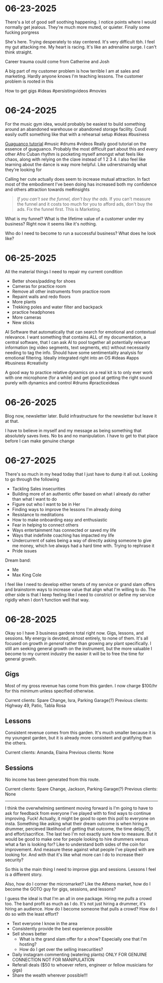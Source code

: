# 06-23-2025

There's a lot of good self soothing happening. I notice points where I would normally get jealous. They're much more muted, or quieter. Finally some fucking porgress

She's here. Trying desperately to stay centered. It's very difficult tbh. I feel my gut attacking me. My heart is racing. It's like an adrenaline surge. I can't think straight.

Career trauma could come from Catherine and Josh

A big part of my customer problem is how terrible I am at sales and marketing. Hardly anyone knows I'm teaching lessons. The customer problem is rooted in this

How to get gigs #ideas #persistingvideos #movies

# 06-24-2025

For the music gym idea, would probably be easiest to build something around an abandoned warehouse or abandoned storage facility. Could easily outfit something like that with a rehearsal setup #ideas #business

[Guaguanco tutorial](https://youtu.be/eWq_-tYBQLs?si=jSDSkX02esJxMpYi) #music #drums #videos Really good tutorial on the essence of guaguanco. Probably the most difficult part about this and every other Afro Cuban rhythm is pocketing myself amongst what feels like chaos, along with relying on the clave instead of 1 2 3 4. I also feel like learning about the dance is way more helpful. Like udnerstnaindg what they're looking for

Calling her cute actually does seem to increase mutual attraction. In fact most of the embodiment I've been doing has increased both my confidence and others attraction towards me#insights

> *If you can't see the funnel, don't buy the ads.*
> If you can't measure the funnel and it costs too much for you to afford ads, don't buy the ads. Fix the funnel first.
This is Marketing.

What is my funnel? What is the lifetime value of a customer under my business? Right now it seems like it's nothing.

Who do I need to become to run a successful business? What does he look like?

# 06-25-2025

All the material things I need to repair my current condition
- Better shoes/padding for shoes
- Cameras for practice room
- Remove all other instruments from practice room
- Repaint walls and redo floors
- More plants
- Trekking poles and water filter and backpack
- practice headphones
- More cameras
- New sticks

AI Software that automatically that can search for emotional and contextual relevance. I want something that contains ALL of my documentation, a central software, that I can ask AI to pool together all potentially relevant information (eg video segments, text segments, etc) without necessarily needing to tag the info. Should have some sentimentality analysis for emotional filtering. Ideally integrated right into an OS #ideas #apps #business #creativity

A good way to practice relative dynamics on a real kit is to only ever work with one microphone (for a while) and get good at getting the right sound purely with dynamics and control #drums #practiceideas

# 06-26-2025

Blog now, newsletter later. Build infrastructure for the newsletter but leave it at that.

I have to believe in myself and my message as being something that absolutely saves lives. No bs and no manipulation. I have to get to that place before I can make genuine change

# 06-27-2025

There's so much in my head today that I just have to dump it all out. Looking to go through the following
- Tackling Sales insecurities
- Building more of an authentic offer based on what I already do rather than what I want to do
- Figure out who I want to be in Her
- Finding ways to improve the lessons I'm already doing
- Resistance to meditations
- How to make onboarding easy and enthusiastic
- Fear in helping to connect others
- Ways entertainment has connected or saved my life
- Ways that indefinite coaching has impacted my life
- Undercurrent of sales being a way of directly asking someone to give me money, which Ive always had a hard time with. Trying to rephrase it
- Pride issues

Dream band:
- Me 
- Max King Cole

I feel like I need to develop either tenets of my service or grand slam offers and brainstorm ways to increase value that align what I'm willing to do. The other side is that I keep feeling like I need to constrict or define my service rigidly when I don't function well that way.

# 06-28-2025

Okay so I have 3 business gardens total right now. Gigs, lessons, and sessions. My energy is devoted, almost entirely, to none of them. It's all focused on growth *in general* rather than growing any plant specifically. I still am seeking general growth on the instrument, but the more valuable I become to my current industry the easier it will be to free the time for general growth.

## Gigs 

Most of my gross revenue has come from this garden. I now charge $100/hr for this minimum unless specified otherwise.

Current clients: Spare Change, Isra, Parking Garage(?)
Previous clients: Highway 49, Patio, Tabla Rosa

###

## Lessons

Consistent revenue comes from this garden. It's much smaller because it is my youngest garden, but it is already more consistent and gratifying than the others.

Current clients: Amanda, Elaina
Previous clients: None

## Sessions

No income has been generated from this route.

Current clients: Spare Change, Jackson, Parking Garage(?)
Previous clients: None

---

I think the overwhelming sentiment moving forward is I'm going to have to ask for feedback from everyone I've played with to find ways to continue improving. Fuck! Actually, it might be good to open this poll to everyone on insta. Something like asking what their dream outcome is when hiring a drummer, percieved likelihood of getting that outcome, the time delay(?), and effort/sacrifice. The last two I'm not exactly sure how to measure. But it would be good to make one for people looking to hire drummers versus what a fan is looking for? Like to understand both sides of the coin for improvement. And measure these against what people I've played with are looking for. And with that it's like what more can I do to increase their security?

So this is the main thing I need to improve gigs and sessions. Lessons I feel is a different story.

Also, how do I corner the micromarket? Like the Athens market, how do I become the GOTO guy for gigs, sessions, and lessons?

I guess the ideal is that I'm an all in one package. Hiring me *pulls* a crowd too. The band profit as much as I do. It's not just hiring a drummer, it's hiring an audience. How do I become someone that pulls a crowd? How do I do so with the least effort?
- Text everyone I know in the area
- Consistently provide the best experience possible
- Sell shows better
	- What is the grand slam offer for a show? Especially one that I'm hosting?
	- How do I get over the selling insecurities?
- Daily instagram commenting (watering plants) ONLY FOR GENUINE CONNECTION NOT FOR MANIPULATION
- Referall deals ($50 to whoever refers, engineer or fellow musicians for gigs)
- Share the wealth wherever possible!!!

